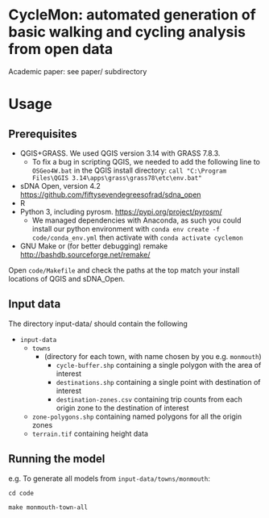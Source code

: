 # CycleMon: automated generation of basic walking and cycling analysis from open data

Academic paper: see paper/ subdirectory

# Usage

## Prerequisites

* QGIS+GRASS. We used QGIS version 3.14 with GRASS 7.8.3.
    * To fix a bug in scripting QGIS, we needed to add the following line to `OSGeo4W.bat` in the QGIS install directory: `call "C:\Program Files\QGIS 3.14\apps\grass\grass78\etc\env.bat" `
* sDNA Open, version 4.2 https://github.com/fiftysevendegreesofrad/sdna_open
* R
* Python 3, including pyrosm. https://pypi.org/project/pyrosm/
    * We managed dependencies with Anaconda, as such you could install our python environment with `conda env create -f code/conda_env.yml` then activate with `conda activate cyclemon`
* GNU Make or (for better debugging) remake http://bashdb.sourceforge.net/remake/
    
Open `code/Makefile` and check the paths at the top match your install locations of QGIS and sDNA_Open.    

## Input data

The directory input-data/ should contain the following

* `input-data`
    * `towns`
        * (directory for each town, with name chosen by you e.g. `monmouth`)
            * `cycle-buffer.shp` containing a single polygon with the area of interest
            * `destinations.shp` containing a single point with destination of interest
            * `destination-zones.csv` containing trip counts from each origin zone to the destination of interest
    * `zone-polygons.shp` containing named polygons for all the origin zones
    * `terrain.tif` containing height data

## Running the model

e.g. To generate all models from `input-data/towns/monmouth`:

`cd code`

`make monmouth-town-all`